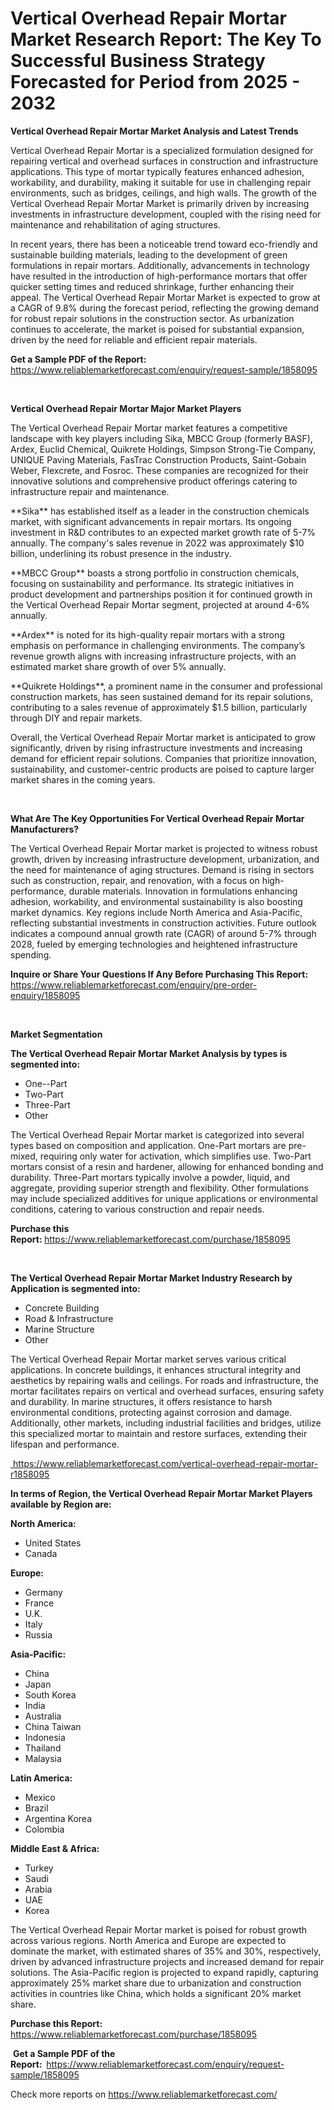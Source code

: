 <p><h1>Vertical Overhead Repair Mortar Market Research Report: The Key To Successful Business Strategy Forecasted for Period from 2025 - 2032</h1></p><p><strong>Vertical Overhead Repair Mortar Market Analysis and Latest Trends</strong></p>
<p><p>Vertical Overhead Repair Mortar is a specialized formulation designed for repairing vertical and overhead surfaces in construction and infrastructure applications. This type of mortar typically features enhanced adhesion, workability, and durability, making it suitable for use in challenging repair environments, such as bridges, ceilings, and high walls. The growth of the Vertical Overhead Repair Mortar Market is primarily driven by increasing investments in infrastructure development, coupled with the rising need for maintenance and rehabilitation of aging structures.</p><p>In recent years, there has been a noticeable trend toward eco-friendly and sustainable building materials, leading to the development of green formulations in repair mortars. Additionally, advancements in technology have resulted in the introduction of high-performance mortars that offer quicker setting times and reduced shrinkage, further enhancing their appeal. The Vertical Overhead Repair Mortar Market is expected to grow at a CAGR of 9.8% during the forecast period, reflecting the growing demand for robust repair solutions in the construction sector. As urbanization continues to accelerate, the market is poised for substantial expansion, driven by the need for reliable and efficient repair materials.</p></p>
<p><strong>Get a Sample PDF of the Report:&nbsp;</strong> <a href="https://www.reliablemarketforecast.com/enquiry/request-sample/1858095?utm_campaign=3049&utm_medium=2&utm_source=Github&utm_content=ia&utm_term=03042025&utm_id=vertical-overhead-repair-mortar">https://www.reliablemarketforecast.com/enquiry/request-sample/1858095</a></p>
<p>&nbsp;</p>
<p><strong>Vertical Overhead Repair Mortar Major Market Players</strong></p>
<p><p>The Vertical Overhead Repair Mortar market features a competitive landscape with key players including Sika, MBCC Group (formerly BASF), Ardex, Euclid Chemical, Quikrete Holdings, Simpson Strong-Tie Company, UNIQUE Paving Materials, FasTrac Construction Products, Saint-Gobain Weber, Flexcrete, and Fosroc. These companies are recognized for their innovative solutions and comprehensive product offerings catering to infrastructure repair and maintenance.</p><p>**Sika** has established itself as a leader in the construction chemicals market, with significant advancements in repair mortars. Its ongoing investment in R&D contributes to an expected market growth rate of 5-7% annually. The company's sales revenue in 2022 was approximately $10 billion, underlining its robust presence in the industry.</p><p>**MBCC Group** boasts a strong portfolio in construction chemicals, focusing on sustainability and performance. Its strategic initiatives in product development and partnerships position it for continued growth in the Vertical Overhead Repair Mortar segment, projected at around 4-6% annually.</p><p>**Ardex** is noted for its high-quality repair mortars with a strong emphasis on performance in challenging environments. The company’s revenue growth aligns with increasing infrastructure projects, with an estimated market share growth of over 5% annually.</p><p>**Quikrete Holdings**, a prominent name in the consumer and professional construction markets, has seen sustained demand for its repair solutions, contributing to a sales revenue of approximately $1.5 billion, particularly through DIY and repair markets.</p><p>Overall, the Vertical Overhead Repair Mortar market is anticipated to grow significantly, driven by rising infrastructure investments and increasing demand for efficient repair solutions. Companies that prioritize innovation, sustainability, and customer-centric products are poised to capture larger market shares in the coming years.</p></p>
<p>&nbsp;</p>
<p><strong>What Are The Key Opportunities For Vertical Overhead Repair Mortar Manufacturers?</strong></p>
<p><p>The Vertical Overhead Repair Mortar market is projected to witness robust growth, driven by increasing infrastructure development, urbanization, and the need for maintenance of aging structures. Demand is rising in sectors such as construction, repair, and renovation, with a focus on high-performance, durable materials. Innovation in formulations enhancing adhesion, workability, and environmental sustainability is also boosting market dynamics. Key regions include North America and Asia-Pacific, reflecting substantial investments in construction activities. Future outlook indicates a compound annual growth rate (CAGR) of around 5-7% through 2028, fueled by emerging technologies and heightened infrastructure spending.</p></p>
<p><strong>Inquire or Share Your Questions If Any Before Purchasing This Report:</strong> <a href="https://www.reliablemarketforecast.com/enquiry/pre-order-enquiry/1858095?utm_campaign=3049&utm_medium=2&utm_source=Github&utm_content=ia&utm_term=03042025&utm_id=vertical-overhead-repair-mortar">https://www.reliablemarketforecast.com/enquiry/pre-order-enquiry/1858095</a></p>
<p>&nbsp;</p>
<p><strong>Market Segmentation</strong></p>
<p><strong>The Vertical Overhead Repair Mortar Market Analysis by types is segmented into:</strong></p>
<p><ul><li>One--Part</li><li>Two-Part</li><li>Three-Part</li><li>Other</li></ul></p>
<p><p>The Vertical Overhead Repair Mortar market is categorized into several types based on composition and application. One-Part mortars are pre-mixed, requiring only water for activation, which simplifies use. Two-Part mortars consist of a resin and hardener, allowing for enhanced bonding and durability. Three-Part mortars typically involve a powder, liquid, and aggregate, providing superior strength and flexibility. Other formulations may include specialized additives for unique applications or environmental conditions, catering to various construction and repair needs.</p></p>
<p><strong>Purchase this Report:&nbsp;</strong><a href="https://www.reliablemarketforecast.com/purchase/1858095?utm_campaign=3049&utm_medium=2&utm_source=Github&utm_content=ia&utm_term=03042025&utm_id=vertical-overhead-repair-mortar">https://www.reliablemarketforecast.com/purchase/1858095</a></p>
<p>&nbsp;</p>
<p><strong>The Vertical Overhead Repair Mortar Market Industry Research by Application is segmented into:</strong></p>
<p><ul><li>Concrete Building</li><li>Road & Infrastructure</li><li>Marine Structure</li><li>Other</li></ul></p>
<p><p>The Vertical Overhead Repair Mortar market serves various critical applications. In concrete buildings, it enhances structural integrity and aesthetics by repairing walls and ceilings. For roads and infrastructure, the mortar facilitates repairs on vertical and overhead surfaces, ensuring safety and durability. In marine structures, it offers resistance to harsh environmental conditions, protecting against corrosion and damage. Additionally, other markets, including industrial facilities and bridges, utilize this specialized mortar to maintain and restore surfaces, extending their lifespan and performance.</p></p>
<p><a href="https://www.reliablemarketforecast.com/vertical-overhead-repair-mortar-r1858095?utm_campaign=3049&utm_medium=2&utm_source=Github&utm_content=ia&utm_term=03042025&utm_id=vertical-overhead-repair-mortar">&nbsp;https://www.reliablemarketforecast.com/vertical-overhead-repair-mortar-r1858095</a></p>
<p><strong>In terms of Region, the Vertical Overhead Repair Mortar Market Players available by Region are:</strong></p>
<p>
    <p> <strong> North America: </strong>
        <ul>
            <li>United States</li>
            <li>Canada</li>
        </ul>
        </p> 
    <p> <strong> Europe: </strong>
        <ul>
            <li>Germany</li>
            <li>France</li>
            <li>U.K.</li>
            <li>Italy</li>
            <li>Russia</li>
        </ul>
        </p> 
    <p> <strong> Asia-Pacific: </strong>
        <ul>
            <li>China</li>
            <li>Japan</li>
            <li>South Korea</li>
            <li>India</li>
            <li>Australia</li>
            <li>China Taiwan</li>
            <li>Indonesia</li>
            <li>Thailand</li>
            <li>Malaysia</li>
        </ul>
        </p> 
    <p> <strong> Latin America: </strong>
        <ul>
            <li>Mexico</li>
            <li>Brazil</li>
            <li>Argentina Korea</li>
            <li>Colombia</li>
        </ul>
        </p> 
    <p> <strong> Middle East & Africa: </strong>
        <ul>
            <li>Turkey</li>
            <li>Saudi</li>
            <li>Arabia</li>
            <li>UAE</li>
            <li>Korea</li>
        </ul>
    </p>
    </p>
<p><p>The Vertical Overhead Repair Mortar market is poised for robust growth across various regions. North America and Europe are expected to dominate the market, with estimated shares of 35% and 30%, respectively, driven by advanced infrastructure projects and increased demand for repair solutions. The Asia-Pacific region is projected to expand rapidly, capturing approximately 25% market share due to urbanization and construction activities in countries like China, which holds a significant 20% market share.</p></p>
<p><strong>Purchase this Report: </strong><a href="https://www.reliablemarketforecast.com/purchase/1858095?utm_campaign=3049&utm_medium=2&utm_source=Github&utm_content=ia&utm_term=03042025&utm_id=vertical-overhead-repair-mortar">https://www.reliablemarketforecast.com/purchase/1858095</a></p>
<p>&nbsp;<strong>Get a Sample PDF of the Report:&nbsp;&nbsp;</strong><a href="https://www.reliablemarketforecast.com/enquiry/request-sample/1858095?utm_campaign=3049&utm_medium=2&utm_source=Github&utm_content=ia&utm_term=03042025&utm_id=vertical-overhead-repair-mortar">https://www.reliablemarketforecast.com/enquiry/request-sample/1858095</a></p>
<p><strong></strong></p>
<p>Check more reports on <a href="https://www.reliablemarketforecast.com/?utm_campaign=3049&utm_medium=2&utm_source=Github&utm_content=ia&utm_term=03042025&utm_id=vertical-overhead-repair-mortar">https://www.reliablemarketforecast.com/</a></p>